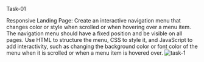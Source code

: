 Task-01

Responsive Landing Page:
Create an interactive navigation menu that changes color or style when scrolled or when hovering over a menu item. 
The navigation menu should have a fixed position and be visible on all pages. 
Use HTML to structure the menu, CSS to style it, and JavaScript to add interactivity, such as changing the background color or font color of the menu when it is scrolled or when a menu item is hovered over. 
![task-1](https://github.com/Vinit7796/PRODIGY_WD_01/assets/139846053/2c0ce54f-c2f5-4338-90bf-4f6aae65b765)
